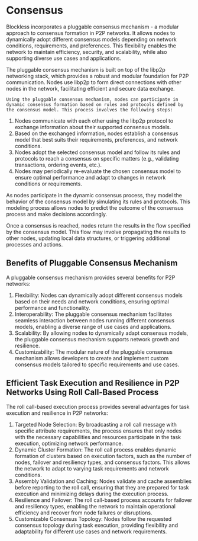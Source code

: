 # Consensus

Blockless incorporates a pluggable consensus mechanism - a modular approach to consensus formation in P2P networks. It allows nodes to dynamically adopt different consensus models depending on network conditions, requirements, and preferences. This flexibility enables the network to maintain efficiency, security, and scalability, while also supporting diverse use cases and applications.

The pluggable consensus mechanism is built on top of the libp2p networking stack, which provides a robust and modular foundation for P2P communication. Nodes use libp2p to form direct connections with other nodes in the network, facilitating efficient and secure data exchange.

	Using the pluggable consensus mechanism, nodes can participate in dynamic consensus formation based on rules and protocols defined by the consensus model. This process involves the following steps:

1. Nodes communicate with each other using the libp2p protocol to exchange information about their supported consensus models.
2. Based on the exchanged information, nodes establish a consensus model that best suits their requirements, preferences, and network conditions.
3. Nodes adopt the selected consensus model and follow its rules and protocols to reach a consensus on specific matters (e.g., validating transactions, ordering events, etc.).
4. Nodes may periodically re-evaluate the chosen consensus model to ensure optimal performance and adapt to changes in network conditions or requirements.

As nodes participate in the dynamic consensus process, they model the behavior of the consensus model by simulating its rules and protocols. This modeling process allows nodes to predict the outcome of the consensus process and make decisions accordingly.

Once a consensus is reached, nodes return the results in the flow specified by the consensus model. This flow may involve propagating the results to other nodes, updating local data structures, or triggering additional processes and actions.

## Benefits of Pluggable Consensus Mechanism

A pluggable consensus mechanism provides several benefits for P2P networks:

1. Flexibility: Nodes can dynamically adopt different consensus models based on their needs and network conditions, ensuring optimal performance and functionality.
2. Interoperability: The pluggable consensus mechanism facilitates seamless interaction between nodes running different consensus models, enabling a diverse range of use cases and applications.
3. Scalability: By allowing nodes to dynamically adapt consensus models, the pluggable consensus mechanism supports network growth and resilience.
4. Customizability: The modular nature of the pluggable consensus mechanism allows developers to create and implement custom consensus models tailored to specific requirements and use cases.

## Efficient Task Execution and Resilience in P2P Networks Using Roll Call-Based Process

The roll call-based execution process provides several advantages for task execution and resilience in P2P networks:

1. Targeted Node Selection: By broadcasting a roll call message with specific attribute requirements, the process ensures that only nodes with the necessary capabilities and resources participate in the task execution, optimizing network performance.
2. Dynamic Cluster Formation: The roll call process enables dynamic formation of clusters based on execution factors, such as the number of nodes, failover and resiliency types, and consensus factors. This allows the network to adapt to varying task requirements and network conditions.
3. Assembly Validation and Caching: Nodes validate and cache assemblies before reporting to the roll call, ensuring that they are prepared for task execution and minimizing delays during the execution process.
4. Resilience and Failover: The roll call-based process accounts for failover and resiliency types, enabling the network to maintain operational efficiency and recover from node failures or disruptions.
5. Customizable Consensus Topology: Nodes follow the requested consensus topology during task execution, providing flexibility and adaptability for different use cases and network requirements.